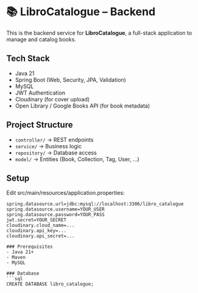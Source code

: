 # 📚 LibroCatalogue – Backend

This is the backend service for **LibroCatalogue**, a full-stack application to manage and catalog books.

## Tech Stack
- Java 21
- Spring Boot (Web, Security, JPA, Validation)
- MySQL
- JWT Authentication
- Cloudinary (for cover upload)
- Open Library / Google Books API (for book metadata)

## Project Structure
- `controller/` → REST endpoints
- `service/` → Business logic
- `repository/` → Database access
- `model/` → Entities (Book, Collection, Tag, User, …)

## Setup
Edit src/main/resources/application.properties:

```properties
spring.datasource.url=jdbc:mysql://localhost:3306/libro_catalogue
spring.datasource.username=YOUR_USER
spring.datasource.password=YOUR_PASS
jwt.secret=YOUR_SECRET
cloudinary.cloud_name=...
cloudinary.api_key=...
cloudinary.api_secret=...

### Prerequisites
- Java 21+
- Maven
- MySQL

### Database
```sql
CREATE DATABASE libro_catalogue;

